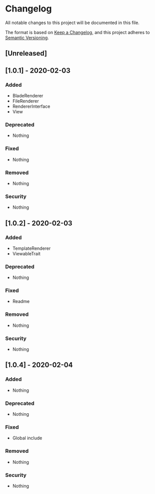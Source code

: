 # Changelog
All notable changes to this project will be documented in this file.

The format is based on [Keep a Changelog](https://keepachangelog.com/en/1.0.0/),
and this project adheres to [Semantic Versioning](https://semver.org/spec/v2.0.0.html).

## [Unreleased]

## [1.0.1] - 2020-02-03

### Added
- BladeRenderer
- FileRenderer
- RendererInterface
- View

### Deprecated
- Nothing

### Fixed
- Nothing

### Removed
- Nothing

### Security
- Nothing

## [1.0.2] - 2020-02-03

### Added
- TemplateRenderer
- ViewableTrait

### Deprecated
- Nothing

### Fixed
- Readme

### Removed
- Nothing

### Security
- Nothing

## [1.0.4] - 2020-02-04

### Added
- Nothing

### Deprecated
- Nothing

### Fixed
- Global include

### Removed
- Nothing

### Security
- Nothing
